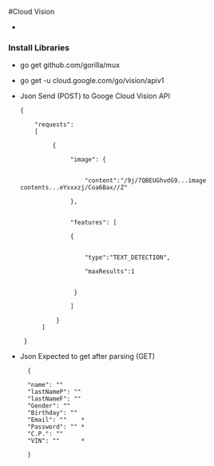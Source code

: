#Cloud Vision
    
* 


### Install Libraries    
* go get github.com/gorilla/mux
* go get -u cloud.google.com/go/vision/apiv1



* Json Send (POST) to Googe Cloud Vision API

      {

          "requests": 
          [
      
               {
    
                    "image": {
    
                        
                        "content":"/9j/7QBEUGhvdG9...image contents...eYxxxzj/Coa6Bax//Z"
                   
                    },
                    
    
                    "features": [
    
                    {
    
                    
                        "type":"TEXT_DETECTION", 
                                   
                        "maxResults":1
    
                 
                     }
                
                    ]
        
                }
            ]
  
       }

* Json Expected to get after parsing (GET)

        {
        
        "name": ""
        "lastNameP": ""
        "lastNameF": ""
        "Gender": ""
        "Birthday": ""
        "Email": ""    *
        "Password": "" *
        "C.P.": ""
        "VIN": ""      *
        
        }